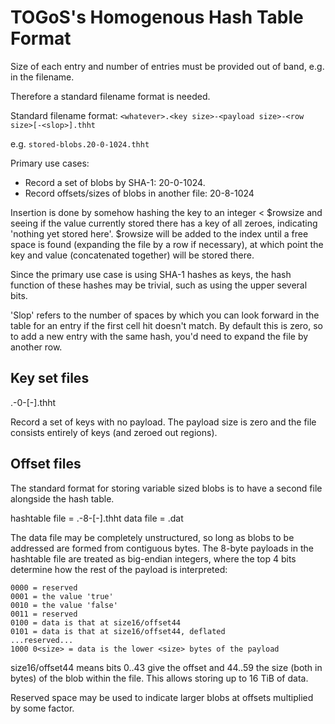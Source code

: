 # TOGoS's Homogenous Hash Table Format

Size of each entry and number of entries must be provided out of band, e.g. in the filename.

Therefore a standard filename format is needed.

Standard filename format: ```<whatever>.<key size>-<payload size>-<row size>[-<slop>].thht```

e.g. ```stored-blobs.20-0-1024.thht```

Primary use cases:

- Record a set of blobs by SHA-1: 20-0-1024.
- Record offsets/sizes of blobs in another file: 20-8-1024

Insertion is done by somehow hashing the key to an integer < $rowsize
and seeing if the value currently stored there has a key of all
zeroes, indicating 'nothing yet stored here'.  $rowsize will be added
to the index until a free space is found (expanding the file by a row
if necessary), at which point the key and value (concatenated
together) will be stored there.

Since the primary use case is using SHA-1 hashes as keys, the hash function
of these hashes may be trivial, such as using the upper several bits.

'Slop' refers to the number of spaces by which you can look forward in
the table for an entry if the first cell hit doesn't match.  By
default this is zero, so to add a new entry with the same hash, you'd
need to expand the file by another row.

## Key set files

  <whatever>.<key size>-0-<row size>[-<slop>].thht

Record a set of keys with no payload.  The payload size is zero and
the file consists entirely of keys (and zeroed out regions).

## Offset files

The standard format for storing variable sized blobs is to have a second file alongside the hash table.

  hashtable file = <whatever>.<key size>-8-<row size>[-<slop>].thht
  data file = <whatever>.dat

The data file may be completely unstructured, so long as blobs to be
addressed are formed from contiguous bytes.  The 8-byte payloads in
the hashtable file are treated as big-endian integers, where the top 4 bits
determine how the rest of the payload is interpreted:

    0000 = reserved
    0001 = the value 'true'
    0010 = the value 'false'
    0011 = reserved
    0100 = data is that at size16/offset44
    0101 = data is that at size16/offset44, deflated
    ...reserved...
    1000 0<size> = data is the lower <size> bytes of the payload

size16/offset44 means bits 0..43 give the offset and 44..59 the size
(both in bytes) of the blob within the file.  This allows storing up
to 16 TiB of data.

Reserved space may be used to indicate larger blobs at offsets
multiplied by some factor.
